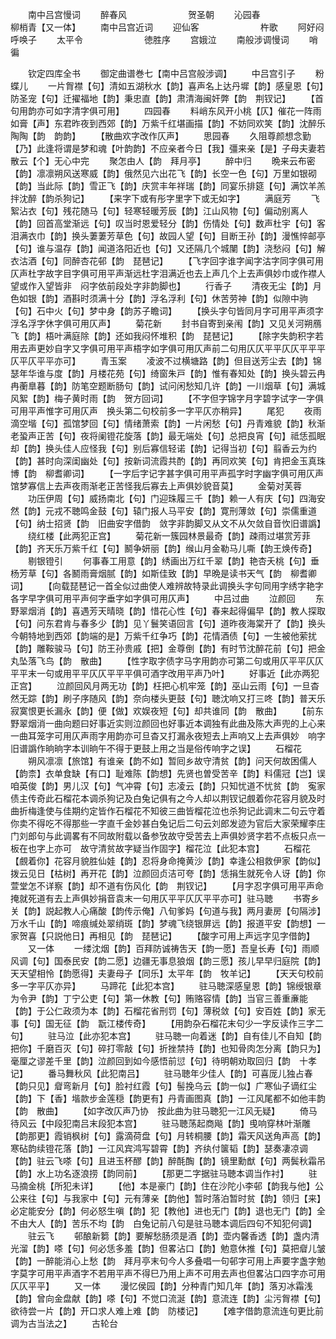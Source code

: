 <!-- { "loadSidebar": true } -->
　　南中吕宫慢词
　　醉春风　　　　　　　贺圣朝
　　沁园春　　　　　　　柳梢青【又一体】
　　南中吕宫近词
　　迎仙客　　　　　　　杵歌
　　阿好闷　　　　　　　呼唤子
　　太平令　　　　　　　徳胜序
　　宫娥泣
　　南般涉调慢词
　　哨徧

　　钦定四库全书
　　御定曲谱巻七【南中吕宫般涉调】
　　中吕宫引子
　　粉蝶儿
　　一片胷襟【句】清如五湖秋水【韵】喜声名上达丹墀【韵】感皇恩【句】防圣宠【句】迁擢福地【韵】秉忠直【韵】肃清海闽奸弊【韵　荆钗记】
　　【首句用韵亦可如字清字俱可用】
　　四园春
　　料峭东风开小桃【仄】催花一阵雨如膏【声】东君昨夜到西郊【韵】万紫千红堪画描【韵】不妨同欢笑【韵】沈醉乐陶陶【韵　韵韵】
　　【散曲欢字改作仄声】
　　思园春
　　久阻尊颜想念勤【乃】此逢将谓是梦和魂【叶韵韵】不应亲者今日【我】彊来亲【是】子母夫妻若散云【个】无心中完
　　聚怎由人【韵　拜月亭】
　　醉中归
　　晩来云布密【韵】凛凛朔风送寒威【韵】俄然见六出花飞【韵】长空一色【句】万里如银砌【韵】当此际【韵】雪正飞【韵】庆赏丰年祥瑞【韵】同宴乐排筵【句】满饮羊羔拌沈醉【韵杀狗记】
　　【来字下或有彤字里字下或无如字】
　　满庭芳
　　飞絮沾衣【句】残花随马【句】轻寒轻暖芳辰【韵】江山风物【句】偏动别离人【韵】回首高堂渐远【句】叹当时恩爱轻分【韵】伤情处【句】数声杜宇【句】客泪满衣巾【韵】换头萋萋芳草色【句】故园人望【句】目断王孙【韵】漫憔悴邮亭【句】谁与温存【韵】闻道洛阳近也【句】又还隔几个城闉【韵】浇愁闷【句】解衣沽酒【句】同醉杏花邨【韵　琵琶记】
　　【飞字回字谁字闻字沽字同字俱可用仄声杜字故字目字俱可用平声渐远杜字泪满近也去上声几个上去声俱妙巾或作襟人望或作入望皆非　闷字依前段处字非韵脚也】
　　行香子
　　清夜无尘【韵】月色如银【韵】酒斟时须满十分【韵】浮名浮利【句】休苦劳神【韵】似隙中驹【句】石中火【句】梦中身【韵苏子瞻词】
　　【换头字句皆同月字可用平声须字浮名浮字休字俱可用仄声】
　　菊花新
　　封书自寄到亲闱【韵】又见关河朔鴈飞【韵】梧叶满庭除【韵】还如我闷怀堆积【韵　琵琶记】
　　【除字失韵积字若用去声更妙自字又字俱可用平声梧字如字俱可用仄声前二句用仄仄平平仄仄平平平仄平仄平平亦可】
　　青玉案
　　凌波不过横塘路【韵】但目送芳尘去【韵】锦瑟年华谁与度【韵】月楼花苑【句】绮窗朱戸【韵】惟有春知处【韵】换头碧云冉冉蘅臯暮【韵】防笔空题断肠句【韵】试问闲愁知几许【韵】一川烟草【句】满城风絮【韵】梅子黄时雨【韵　贺方回词】
　　【不字但字锦字月字碧字试字一字俱可用平声惟字可用仄声　换头第二句校前多一字平仄亦稍异】
　　尾犯
　　夜雨滴空堦【句】孤馆梦回【句】情绪萧索【韵】一片闲愁【句】丹青难貌【韵】秋渐老蛩声正苦【句】夜将阑镫花旋落【韵】最无端处【句】总把良宵【句】祗恁孤眠却【韵】换头佳人应怪我【句】别后寡信轻诺【韵】记得当初【句】翦香云为约【韵】甚时向深闺幽处【句】按新词流霞共酌【韵】再同欢笑【句】肯把金玉真珠博【韵　柳耆卿词】
　　【一字后字记字甚字俱可用平声孤字时字幽字俱可用仄声馆梦寡信上去声夜雨渐老正苦怪我后寡去上声俱妙貌音莫】
　　金菊对芙蓉
　　功压伊周【句】威扬南北【句】门迎珠履三千【韵】赖一人有庆【句】四海安然【韵】元戎不聴鸣金鼓【句】辕门报人马平安【韵】寛刑薄敛【句】崇儒重道【句】纳士招贤【韵　旧曲安字借韵　敛字非韵脚又从文不从欠敛自音忺旧谱譌】
　　绕红楼【此两犯正宫】
　　菊花新一簇园林景最奇【韵】疎雨过堪赏芳菲【韵】齐天乐万紫千红【句】鬭争妍丽【韵】缑山月金勒马儿嘶【韵王焕传奇】
　　剔银镫引
　　何事春工用意【韵】绣画出万红千翠【韵】艳杏夭桃【句】垂杨芳草【句】各鬭雨膏烟腻【韵】如斯佳致【韵】早晩是读书天气【韵　柳耆卿词】
　　【向载琵琶记一首全似过曲使人难辨故特录此调换头字句同用字绣字艳字各字早字俱可用平声何字垂字如字俱可用仄声】
　　中吕过曲
　　泣颜回
　　东野翠烟消【韵】喜遇芳天晴晓【韵】惜花心性【句】春来起得偏早【韵】教人探取【句】问东君肯与春多少【韵】见丫鬟笑语回言【句】道昨夜海棠开了【韵】换头今朝特地到西郊【韵端的是】万紫千红争巧【韵】花情酒债【句】一生被他萦扰【韵】雕鞍骏马【句】防王孙贵戚【把】金尊倒【韵】有时节沈醉花前【句】把金丸坠落飞鸟【韵　散曲】
　　【性字取字债字马字用韵亦可第二句或用仄平平仄仄平平末一句或用平平仄仄平平平俱可酒字改用平声乃叶】
　　好事近【此亦两犯正宫】
　　泣颜回风月两无功【韵】枉把心机牢笼【韵】巫山云雨【句】一旦杳然无踪【韵】刷子序随风【韵】奈向楼头更鼓【句】聴沈响又打三咚【韵】普天乐寂寞恨更长漏永【韵】便【做】欢娱夜短【句】却共谁同【韵　散曲】
　　【前东野翠烟消一曲向题曰好事近实则泣颜回也好事近本调独有此曲及陈大声兜的上心来一曲耳笼字可用仄声雨字用韵亦可旦杳又打漏永夜短去上声响又上去声俱妙　响字旧谱譌作晌晌字本训晌午不得于更鼓上用之当是俗传响字之误】
　　石榴花
　　朔风凛凛【旅馆】有谁亲【韵不如】暂囘乡故守清贫【韵】问天何故困儒人【韵柰】衣单食缺【有口】耻难陈【韵想】先贤也曽受苦辛【韵】料儒冠【岂】误咱英俊【韵】男儿汉【句】气冲霄【句】志凌云【韵】只知忧道不忧贫【韵　寃家债主传奇此石榴花本调杀狗记及白兔记俱有之今人却以荆钗记覻着你花容月貌及时曲折梅逢使与佳期约定皆作石榴花不知彼三曲皆榴花泣也杀狗记此调末二句云守着你卖不得吃不得那些一字直千金妙甚白兔记后二句云刘郎发迹为官后大家荣耀李庄门刘郎句与此调畧有不同故附载以备参攷故守受苦去上声俱妙贤字若不点板只点一板在也字上亦可　故守清贫故字疑当作固字】榴花泣【此犯本宫】
　　石榴花【覻着你】花容月貌胜仙娃【韵】忍将身命掩黄沙【韵】幸逢公相救伊家【韵似】拨云见日【枯树】再开花【韵】泣颜回贞洁可夸【韵】恁捐生就死令人讶【韵】你萱堂怎不详察【韵】却不道有伤风化【韵　荆钗记】
　　【月字忍字俱可用平声命掩就死道有去上声俱妙捐音袁末一句用仄平平仄仄平平亦可】驻马聴
　　书寄乡关【韵】説起教人心痛酸【韵传示俺】八旬爹妈【句道与我】两月妻房【句隔涉】万水千山【韵】啼痕缄处翠绡斑【韵】梦魂飞绕银屏远【韵】报道平安【韵想】一家贺喜【只説他日】再相见【韵　琵琶记】
　　【酸字可用上声远字见字借韵】
　　又一体
　　一缕沈烟【韵】百拜防诚祷吿天【韵一愿】吾皇长寿【句】雨顺风调【句】国泰民安【韵二愿】边疆无事息狼烟【韵三愿】孩儿早早归庭院【韵】天天望相怜【韵愿得】夫妻母子【同乐】太平年【韵　牧羊记】
　　【天天句校前多一字平仄亦异】
　　马蹄花【此犯本宫】
　　驻马聴深感皇恩【韵】锦绶银章为令尹【韵】丁宁公吏【句】第一休教【句】贿赂容情【韵】当官三善重亷能【韵】于公仁政须为本【韵】石榴花省刑罚【句】薄税敛【句】安百姓【韵】家无事【句】国无征【韵　翫江楼传奇】
　　【用韵杂石榴花末句少一字反读作三字二句】
　　驻马泣【此亦犯本宫】
　　驻马聴一向着迷【韵】自有佳儿不自知【韵把你】千磨百灭【句】碎打零敲【句】折挫禁持【韵】也知骨肉怎分离【韵只为】毫厘之谬差千里【韵】泣颜回到如今感悟前愆【句】待明朝劝取回归【韵　十孝记】
　　番马舞秋风【此犯南吕】
　　驻马聴年少佳人【韵】可喜厐儿独占春【韵只见】睂弯新月【句】脸衬红霞【句】髻挽乌云【韵一似】广寒仙子谪红尘【韵】下【香】堦款步金莲穏【韵更有】丹青画图真【韵】一江风尾都不如他丰韵【韵　散曲】
　　【如字改仄声乃协　按此曲为驻马聴犯一江风无疑】
　　倚马待风云【中段犯南吕末段犯本宫】
　　驻马聴荡起商飚【韵】曵响穿林叶渐雕【韵那更】霞销枫树【句】露滴荷盘【句】月转桐腰【韵】霜天风送角声高【韵】寒砧韵续镫花落【韵】一江风宾鸿写碧霄【韵】齐纨付箧韬【韵】瑟奏凄凉调【韵】驻云飞嗏【句】且进玉杯醪【韵】醉酕醄【韵】镜里勳猷【句】两鬓秋霜吊【韵】水上功名逐浪捞【韵同前】
　　【那更二字据驻马聴本调当作衬】
　　驻马摘金桃【所犯未详】
　　【他】本是豪门【韵】住在沙陀小李邨【韵我与他】公公来往【句】与我家中【句】元有薄亲【韵他】暂时落泊暂时贫【韵】领归【来】必定能安分【韵】何必怒生嗔【韵】犯【教他】进也无门【韵】退也无门【韵】全不由大人【韵】苦乐不均【韵　白兔记前八句是驻马聴本调后四句不知犯何调】
　　驻云飞
　　邨酿新篘【韵】要解愁肠须是酒【韵】壶内馨香透【韵】盏内清光溜【韵】嗏【句】何必恁多羞【韵】但畧沾口【韵】勉意休推【句】莫把睂儿皱【韵】一醉能消心上愁【韵　拜月亭末句今人多叠唱一句邨字可用上声要字盏字勉字莫字可用平声酒字不若用平声不得巳乃用上声不可用去声也但畧沾口四字亦可用仄仄平平】
　　又一体
　　漫忆侯园【韵】分种青门知几年【韵】落刃冰霜浅【韵】曾向金盘献【韵】嗏【句】不觉口流涎【韵】意流连【韵】尘污胷襟【句】欲待尝一片【韵】开口求人难上难【韵　防楼记】
　　【难字借韵意流连句更比前调为古当法之】
　　古轮台

